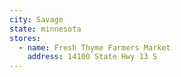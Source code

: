 ```yaml
---
city: Savage
state: minnesota
stores:
  - name: Fresh Thyme Farmers Market
    address: 14100 State Hwy 13 S
---
```

